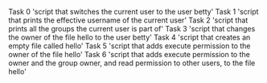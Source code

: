 Task 0 'script that switches the current user to the user betty'
Task 1 'script that prints the effective username of the current user'
Task 2 'script that prints all the groups the current user is part of'
Task 3 'script that changes the owner of the file hello to the user betty'
Task 4 'script that creates an empty file called hello'
Task 5 'script that adds execute permission to the owner of the file hello'
Task 6 'script that adds execute permission to the owner and the group owner, and read permission to other users, to the file hello'
